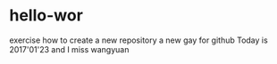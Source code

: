 # hello-wor
exercise how to create a new repository
a new gay for github
Today is 2017'01'23 and I miss wangyuan
